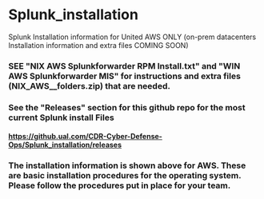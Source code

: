 # Splunk_installation
Splunk Installation information for United AWS ONLY (on-prem datacenters Installation information and extra files COMING SOON)

### SEE "NIX AWS Splunkforwarder RPM Install.txt" and "WIN AWS Splunkforwarder MIS" for instructions and extra files (NIX_AWS__folders.zip) that are needed.

### See the "Releases" section for this github repo for the most current Splunk install Files
#### https://github.ual.com/CDR-Cyber-Defense-Ops/Splunk_installation/releases

### The installation information is shown above for AWS. These are basic installation procedures for the operating system. Please follow the procedures put in place for your team. 
